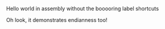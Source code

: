 Hello world in assembly without the booooring label shortcuts

Oh look, it demonstrates endianness too!
